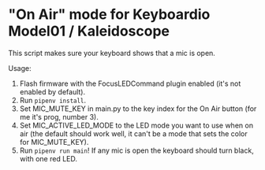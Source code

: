 # "On Air" mode for Keyboardio Model01 / Kaleidoscope

This script makes sure your keyboard shows that a mic is open.

Usage:

1. Flash firmware with the FocusLEDCommand plugin enabled (it's not enabled by default).
2. Run `pipenv install`.
3. Set MIC_MUTE_KEY in main.py to the key index for the On Air button (for me it's prog, number 3).
4. Set MIC_ACTIVE_LED_MODE to the LED mode you want to use when on air (the default should work well, it can't be a mode
   that sets the color for MIC_MUTE_KEY).
5. Run `pipenv run main`! If any mic is open the keyboard should turn black, with one red LED.
